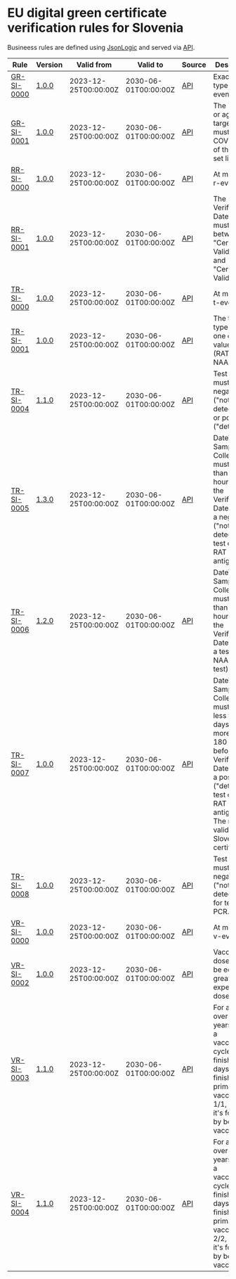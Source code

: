 # EU digital green certificate verification rules for Slovenia

Busineess rules are defined using [JsonLogic](https://jsonlogic.com) and served via [API](https://dgca-businessrule-service.ezdrav.si/rules/SI).

| Rule | Version | Valid from | Valid to | Source | Description |
| ---- | ------- | ---------- | -------- | ------ | ----------- |
| [GR-SI-0000](GR-SI-0000.json) | [1.0.0](GR-SI-0000_1.0.0.json) | 2023-12-25T00:00:00Z | 2030-06-01T00:00:00Z | [API](https://dgca-businessrule-service.ezdrav.si/rules/SI/846bd3eb3cda827e4d53a229673f4df6618b85566fa3d89908afbabc22c8fc0a) | Exactly one type of event. |
| [GR-SI-0001](GR-SI-0001.json) | [1.0.0](GR-SI-0001_1.0.0.json) | 2023-12-25T00:00:00Z | 2030-06-01T00:00:00Z | [API](https://dgca-businessrule-service.ezdrav.si/rules/SI/da9aaa0c6283d555d9eb6f023c1c6723f67e6583efd736a59e74548870a6bc63) | The "disease or agent targeted" must be COVID-19 of the value set list. |
| [RR-SI-0000](RR-SI-0000.json) | [1.0.0](RR-SI-0000_1.0.0.json) | 2023-12-25T00:00:00Z | 2030-06-01T00:00:00Z | [API](https://dgca-businessrule-service.ezdrav.si/rules/SI/404728552fa45a1585c3777a165f29883311cd9ee6449ae8555f1a7ac5879c02) | At most one r-event. |
| [RR-SI-0001](RR-SI-0001.json) | [1.0.0](RR-SI-0001_1.0.0.json) | 2023-12-25T00:00:00Z | 2030-06-01T00:00:00Z | [API](https://dgca-businessrule-service.ezdrav.si/rules/SI/ea472a8e3180c029c74b5bc44c62de402d67f2c7bef4763a39ef7eb4081e9567) | The Verification Datetime must be between "Certificate Valid From" and "Certificate Valid Until". |
| [TR-SI-0000](TR-SI-0000.json) | [1.0.0](TR-SI-0000_1.0.0.json) | 2023-12-25T00:00:00Z | 2030-06-01T00:00:00Z | [API](https://dgca-businessrule-service.ezdrav.si/rules/SI/eb8422156c7f54aa05a98ea42c97eb7d8e2275ca00166a5be0e736a3240c23d4) | At most one t-event. |
| [TR-SI-0001](TR-SI-0001.json) | [1.0.0](TR-SI-0001_1.0.0.json) | 2023-12-25T00:00:00Z | 2030-06-01T00:00:00Z | [API](https://dgca-businessrule-service.ezdrav.si/rules/SI/8e0ae023e8e79cfc38c19be7753d5b8e5678673caf5a63ea01bc406d2097d281) | The test type must be one of the value set list (RAT OR NAA). |
| [TR-SI-0004](TR-SI-0004.json) | [1.1.0](TR-SI-0004_1.1.0.json) | 2023-12-25T00:00:00Z | 2030-06-01T00:00:00Z | [API](https://dgca-businessrule-service.ezdrav.si/rules/SI/021fe1b58646ec6e6e391614c278d801911b6029ddbb8fcdb0f8b9b0b3e9df0a) | Test result must be negative ("not detected") or positive ("detected"). |
| [TR-SI-0005](TR-SI-0005.json) | [1.3.0](TR-SI-0005_1.3.0.json) | 2023-12-25T00:00:00Z | 2030-06-01T00:00:00Z | [API](https://dgca-businessrule-service.ezdrav.si/rules/SI/0be6dbbc8e3f5f16927d275f8a09ac5a33037dc43e770f58c2bf6e7d1b2f8342) | DateTime of Sample Collection must be less than 48 hours before the Verification Datetime for a negative ("not detected") test of type RAT (rapid antigen test). |
| [TR-SI-0006](TR-SI-0006.json) | [1.2.0](TR-SI-0006_1.2.0.json) | 2023-12-25T00:00:00Z | 2030-06-01T00:00:00Z | [API](https://dgca-businessrule-service.ezdrav.si/rules/SI/f4d88883f94a59e4882981240d6ef085d201797d8ee9ae28f68cce3d5259d16a) | DateTime of Sample Collection must be less than 72 hours before the Verification Datetime for a test of type NAA (PCR test). |
| [TR-SI-0007](TR-SI-0007.json) | [1.0.0](TR-SI-0007_1.0.0.json) | 2023-12-25T00:00:00Z | 2030-06-01T00:00:00Z | [API](https://dgca-businessrule-service.ezdrav.si/rules/SI/56f5910896be6034320f7e14a14a0ea53fc0e4007a37b15abec1d165666671ba) | DateTime of Sample Collection must not be less than 6 days and not more than 180 days before the Verification Datetime for a positive ("detected") test of type RAT (rapid antigen test). The rule is valid only for Slovenian certificates. |
| [TR-SI-0008](TR-SI-0008.json) | [1.0.0](TR-SI-0008_1.0.0.json) | 2023-12-25T00:00:00Z | 2030-06-01T00:00:00Z | [API](https://dgca-businessrule-service.ezdrav.si/rules/SI/34282694bc2497e33802509a3f134653fddcdf141dc7ed7ed356c89cfb2fe00e) | Test result must be negative ("not detected") for test type PCR. |
| [VR-SI-0000](VR-SI-0000.json) | [1.0.0](VR-SI-0000_1.0.0.json) | 2023-12-25T00:00:00Z | 2030-06-01T00:00:00Z | [API](https://dgca-businessrule-service.ezdrav.si/rules/SI/84d77ed9313b9298f11cdd7527a502fbf02132c29361364d007d0ed6fa1d19c5) | At most one v-event. |
| [VR-SI-0002](VR-SI-0002.json) | [1.0.0](VR-SI-0002_1.0.0.json) | 2023-12-25T00:00:00Z | 2030-06-01T00:00:00Z | [API](https://dgca-businessrule-service.ezdrav.si/rules/SI/24d0db80bde0cd7b115ab942c8da824884ba96a6f0d984bf9d3858d8528d6256) | Vaccination doses must be equal or greater than expected doses. |
| [VR-SI-0003](VR-SI-0003.json) | [1.1.0](VR-SI-0003_1.1.0.json) | 2023-12-25T00:00:00Z | 2030-06-01T00:00:00Z | [API](https://dgca-businessrule-service.ezdrav.si/rules/SI/a127a9ebbd5efbad67aeac3762f09d0747a0b3404f9752da420f07ffdda24083) | For a person over 18 years of age, a vaccination cycle is finished 270 days after a finished primary vaccination 1/1, unless it's followed by booster vaccinations. |
| [VR-SI-0004](VR-SI-0004.json) | [1.1.0](VR-SI-0004_1.1.0.json) | 2023-12-25T00:00:00Z | 2030-06-01T00:00:00Z | [API](https://dgca-businessrule-service.ezdrav.si/rules/SI/034d4306025959a628cbb0c5c7bf6696a366cb7a263f651156b827a359798672) | For a person over 18 years of age, a vaccination cycle is finished 270 days after a finished primary vaccination 2/2, unless it's followed by booster vaccinations. |
